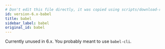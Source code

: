```yaml
---
# Don't edit this file directly, it was copied using scripts/download-readmes.js: 
id: version-6.x-babel
title: babel
sidebar_label: babel
original_id: babel
---
```


Currently unused in 6.x. You probably meant to use `babel-cli`.

